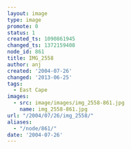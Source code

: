 ```yaml
---
layout: image
type: image
promote: 0
status: 1
created_ts: 1090861945
changed_ts: 1372159408
node_id: 861
title: IMG_2558
author: anj
created: '2004-07-26'
changed: '2013-06-25'
tags:
  - East Cape
images:
  - src: image/images/img_2558-861.jpg
    name: img_2558-861.jpg
url: "/2004/07/26/img_2558/"
aliases:
  - "/node/861/"
date: '2004-07-26'
---
```


